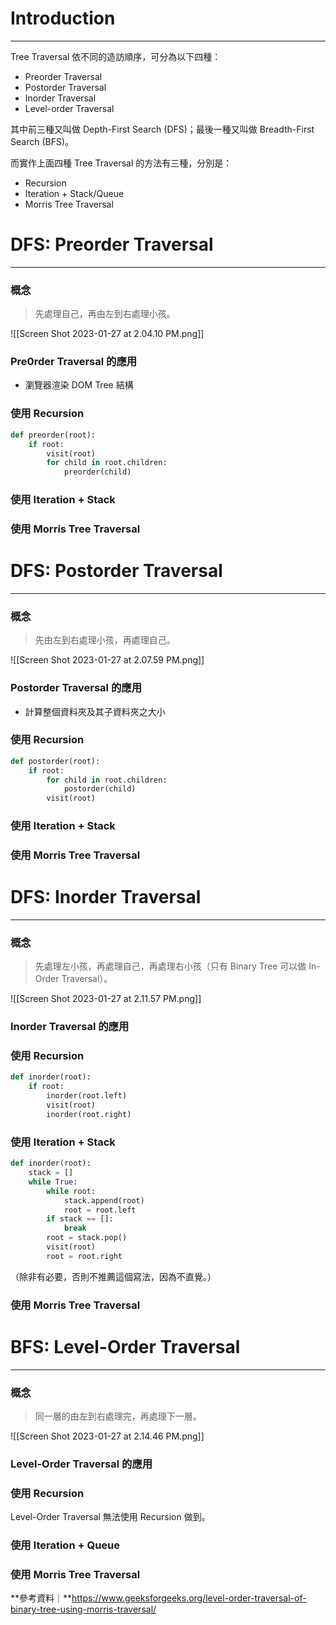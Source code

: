 # Introduction

---

Tree Traversal 依不同的造訪順序，可分為以下四種：

- Preorder Traversal
- Postorder Traversal
- Inorder Traversal
- Level-order Traversal

其中前三種又叫做 Depth-First Search (DFS)；最後一種又叫做 Breadth-First Search (BFS)。

而實作上面四種 Tree Traversal 的方法有三種，分別是：

- Recursion
- Iteration + Stack/Queue
- Morris Tree Traversal

# DFS: Preorder Traversal

---

### 概念

>先處理自己，再由左到右處理小孩。

![[Screen Shot 2023-01-27 at 2.04.10 PM.png]]

### Pre0rder Traversal 的應用

- 瀏覽器渲染 DOM Tree 結構

### 使用 Recursion

```Python
def preorder(root):
	if root:
		visit(root)
		for child in root.children:
			preorder(child)
```

### 使用 Iteration + Stack

### 使用 Morris Tree Traversal

# DFS: Postorder Traversal

---

### 概念

>先由左到右處理小孩，再處理自己。

![[Screen Shot 2023-01-27 at 2.07.59 PM.png]]

### Postorder Traversal 的應用

- 計算整個資料夾及其子資料夾之大小

### 使用 Recursion

```Python
def postorder(root):
	if root:
		for child in root.children:
			postorder(child)
		visit(root)
```

### 使用 Iteration + Stack

### 使用 Morris Tree Traversal

# DFS: Inorder Traversal

---

### 概念

>先處理左小孩，再處理自己，再處理右小孩（只有 Binary Tree 可以做 In-Order Traversal）。

![[Screen Shot 2023-01-27 at 2.11.57 PM.png]]

### Inorder Traversal 的應用

### 使用 Recursion

```Python
def inorder(root):
	if root:
		inorder(root.left)
		visit(root)
		inorder(root.right)
```

### 使用 Iteration + Stack

```Python
def inorder(root):
	stack = []
	while True:
		while root:
			stack.append(root)
			root = root.left
		if stack == []:
			break
		root = stack.pop()
		visit(root)
		root = root.right
```

（除非有必要，否則不推薦這個寫法，因為不直覺。）

### 使用 Morris Tree Traversal

# BFS: Level-Order Traversal

---

### 概念

>同一層的由左到右處理完，再處理下一層。

![[Screen Shot 2023-01-27 at 2.14.46 PM.png]]

### Level-Order Traversal 的應用

### 使用 Recursion

Level-Order Traversal 無法使用 Recursion 做到。

### 使用 Iteration + Queue

### 使用 Morris Tree Traversal

**參考資料｜**https://www.geeksforgeeks.org/level-order-traversal-of-binary-tree-using-morris-traversal/